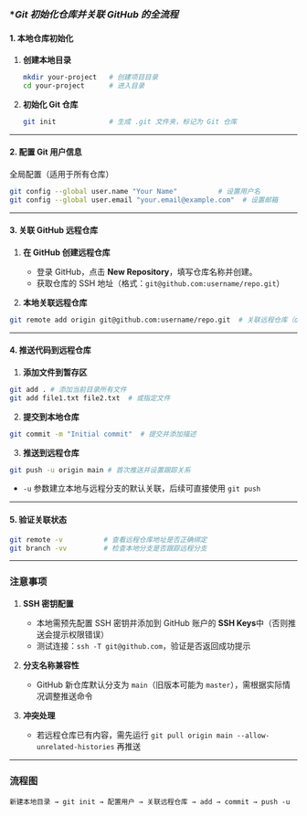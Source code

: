 ### **Git 初始化仓库并关联 GitHub 的全流程*

#### **1. 本地仓库初始化**

1. **创建本地目录**
   
   ```bash
   mkdir your-project   # 创建项目目录 
   cd your-project      # 进入目录
   ```

2. **初始化 Git 仓库**

   ```bash
   git init             # 生成 .git 文件夹，标记为 Git 仓库
   ```

---

#### **2. 配置 Git 用户信息**

全局配置（适用于所有仓库） 

```bash
git config --global user.name "Your Name"          # 设置用户名
git config --global user.email "your.email@example.com"  # 设置邮箱
```
---

#### **3. 关联 GitHub 远程仓库**

1. **在 GitHub 创建远程仓库**
   
    - 登录 GitHub，点击 **New Repository**，填写仓库名称并创建。
    - 获取仓库的 SSH 地址（格式：`git@github.com:username/repo.git`）

2. **本地关联远程仓库**

```bash
git remote add origin git@github.com:username/repo.git  # 关联远程仓库（origin 为别名）
```

---

#### **4. 推送代码到远程仓库**

1. **添加文件到暂存区**
   
```bash
git add . # 添加当前目录所有文件
git add file1.txt file2.txt  # 或指定文件
```

2. **提交到本地仓库**
   

 ```bash
 git commit -m "Initial commit"  # 提交并添加描述
 ```

3. **推送到远程仓库**
   
```bash
git push -u origin main # 首次推送并设置跟踪关系
```
- `-u` 参数建立本地与远程分支的默认关联，后续可直接使用 `git push`

---

#### **5. 验证关联状态**

```bash
git remote -v          # 查看远程仓库地址是否正确绑定
git branch -vv         # 检查本地分支是否跟踪远程分支
```

---

### **注意事项**

1. **SSH 密钥配置**
   
    - 本地需预先配置 SSH 密钥并添加到 GitHub 账户的 **SSH Keys**中（否则推送会提示权限错误）
    - 测试连接：`ssh -T git@github.com`，验证是否返回成功提示
2. **分支名称兼容性**
   
    - GitHub 新仓库默认分支为 `main`（旧版本可能为 `master`），需根据实际情况调整推送命令
3. **冲突处理**
   
    - 若远程仓库已有内容，需先运行 `git pull origin main --allow-unrelated-histories` 再推送

---

### 流程图

`新建本地目录 → git init → 配置用户 → 关联远程仓库 → add → commit → push -u`